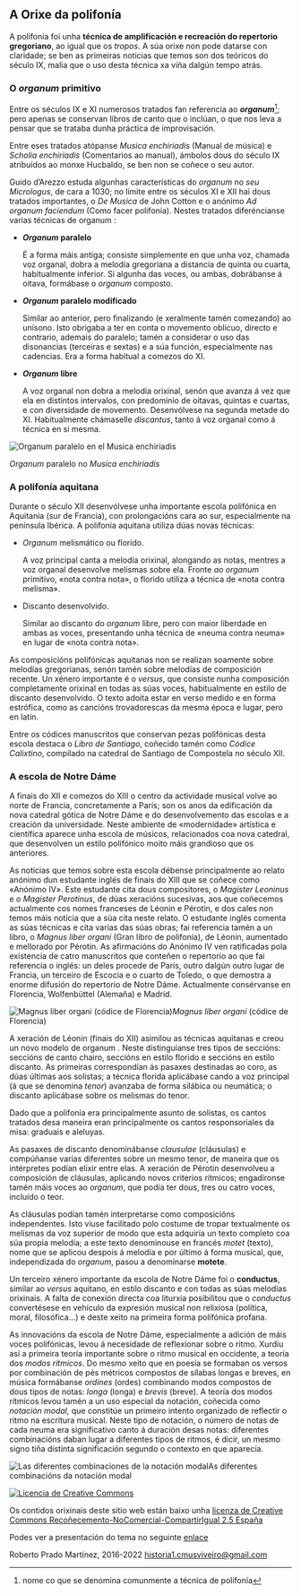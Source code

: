 ## A Orixe da polifonía

<!-- REPASAR 4ºB:-->

<!-- AMPLIAR 4ºA: 7-IV-22-->

A polifonía foi unha **técnica de amplificación e recreación do repertorio gregoriano**, ao igual que os *tropos*. A súa orixe non pode datarse con claridade; se ben as primeiras noticias que temos son dos teóricos do século IX, malia que o uso desta técnica xa viña dalgún tempo atrás. 

### O *organum* primitivo

<!-- VER EXEMPLO-->

Entre os séculos IX e XI numerosos tratados fan referencia ao ***organum***[^def:organum]; pero apenas se conservan libros de canto que o inclúan, o que nos leva a pensar que se trataba dunha práctica de improvisación. 

Entre eses tratados atópanse *Musica enchiriadis* (Manual de música) e *Scholia enchiriadis* (Comentarios ao manual), ámbolos dous do século IX atribuídos ao monxe Hucbaldo, se ben non se coñece o seu autor.

Guido d’Arezzo estuda algunhas características do *organum* no *seu Micrologus*, de cara a 1030; no límite entre os séculos XI e XII hai dous tratados importantes, o *De Musica* de John Cotton e o anónimo *Ad organum faciendum* (Como facer polifonía). Nestes tratados diferéncianse varias técnicas de organum :

- ***Organum* paralelo**

  É a forma máis antiga; consiste simplemente en que unha voz, chamada voz organal, dobra a melodía gregoriana a distancia de quinta ou cuarta, habitualmente inferior. Si algunha das voces, ou ambas, dobrábanse á oitava, formábase o *organum* composto.

- ***Organum* paralelo modificado**

  Similar ao anterior, pero finalizando (e xeralmente tamén comezando) ao unísono. Isto obrigaba a ter en conta o movemento oblicuo, directo e contrario, ademais do paralelo; tamén a considerar o uso das disonancias (terceiras e sextas) e a súa función, especialmente nas cadencias. Era a forma habitual a comezos do XI.

- ***Organum* libre**

  A voz organal non dobra a melodía orixinal, senón que avanza á vez que ela en distintos intervalos, con predominio de oitavas, quintas e cuartas, e con diversidade de movemento. Desenvólvese na segunda metade do XI. Habitualmente chámaselle *discantus*, tanto á voz organal como á técnica en si mesma.

![Organum paralelo en el Musica enchiriadis](https://www.franciscocallejo.es/hm4/polifonia/tupatris.png)

*Organum* paralelo no *Musica enchiriadis*

### A polifonía aquitana

Durante o século XII desenvólvese unha importante escola polifónica en Aquitania (sur de Francia), con prolongacións cara ao sur, especialmente na península Ibérica. A polifonía aquitana utiliza dúas novas técnicas:

- *Organum* melismático ou florido.

  A voz principal canta a melodía orixinal, alongando as notas, mentres a voz organal desenvolve melismas sobre ela. Fronte *ao organum* primitivo, «nota contra nota», o florido utiliza a técnica de «nota contra melisma».

- Discanto desenvolvido.

  Similar ao discanto do *organum* libre, pero con maior liberdade en ambas as voces, presentando unha técnica de «neuma contra neuma» en lugar de «nota contra nota».

As composicións polifónicas aquitanas non se realizan soamente sobre melodías gregorianas, senón tamén sobre melodías de composición recente. Un xénero importante é o *versus*, que consiste nunha composición completamente orixinal en todas as súas voces, habitualmente en estilo de discanto desenvolvido. O texto adoita estar en verso medido e en forma estrófica, como as cancións trovadorescas da mesma época e lugar, pero en latín.

Entre os códices manuscritos que conservan pezas polifónicas desta escola destaca o *Libro de Santiago*, coñecido tamén como *Códice Calixtino*, compilado na catedral de Santiago de Compostela no século XII.

### A escola de Notre Dáme

A finais do XII e comezos do XIII o centro da actividade musical volve ao norte de Francia, concretamente a París; son os anos da edificación da nova catedral gótica de Notre Dáme e do desenvolvemento das escolas e a creación da universidade. Neste ambiente de «modernidade» artística e científica aparece unha escola de músicos, relacionados coa nova catedral, que desenvolven un estilo polifónico moito máis grandioso que os anteriores.

As noticias que temos sobre esta escola débense principalmente ao relato anónimo dun estudante inglés de finais do XIII que se coñece como «Anónimo IV». Este estudante cita dous compositores, o *Magister Leoninus* e *o Magister Perotinus*, de dúas xeracións sucesivas, aos que coñecemos actualmente cos nomes franceses de Léonin e Pérotin, e dos cales non temos máis noticia que a súa cita neste relato. O estudante inglés comenta as súas técnicas e cita varias das súas obras; fai referencia tamén a un libro, o *Magnus liber organi* (Gran libro de polifonía), de Léonin, aumentado e mellorado por Pérotin. As afirmacións do Anónimo IV ven ratificadas pola existencia de catro manuscritos que conteñen o repertorio ao que fai referencia o inglés: un deles procede de París, outro dalgún outro lugar de Francia, un terceiro de Escocia e o cuarto de Toledo, o que demostra a enorme difusión do repertorio de Notre Dáme. Actualmente consérvanse en Florencia, Wolfenbüttel (Alemaña) e Madrid.

![Magnus liber organi (códice de Florencia)](https://www.franciscocallejo.es/hm4/polifonia/magnus.jpg)*Magnus liber organi* (códice de Florencia)

A xeración de Léonin (finais do XII) asimilou as técnicas aquitanas e creou un novo modelo de organum . Neste distinguíanse tres tipos de seccións: seccións de canto chairo, seccións en estilo florido e seccións en estilo discanto. As primeiras correspondían ás pasaxes destinadas ao coro, as dúas últimas aos solistas; a técnica florida aplicábase cando a voz principal (á que se denomina *tenor*) avanzaba de forma silábica ou neumática; o discanto aplicábase sobre os melismas do tenor.

Dado que a polifonía era principalmente asunto de solistas, os cantos tratados desa maneira eran principalmente os cantos responsoriales da misa: graduais e aleluyas.

As pasaxes de discanto denominábanse *clausulae* (cláusulas) e compúñanse varias diferentes sobre un mesmo tenor, de maneira que os intérpretes podían elixir entre elas. A xeración de Pérotin desenvolveu a composición de cláusulas, aplicando novos criterios rítmicos; engadíronse tamén máis voces ao *organum*, que podía ter dous, tres ou catro voces, incluído o teor.

As cláusulas podían tamén interpretarse como composicións independentes. Isto viuse facilitado polo costume de tropar textualmente os melismas da voz superior de modo que esta adquiría un texto completo coa súa propia melodía; a este texto denominouse en francés *motet* (texto), nome que se aplicou despois á melodía e por último á forma musical, que, independizada do *organum*, pasou a denominarse **motete**.

Un terceiro xénero importante da escola de Notre Dáme foi o **conductus**, similar ao *versus* aquitano, en estilo discanto e con todas as súas melodías orixinais. A falta de conexión directa coa liturxia posibilitou que o *conductus* convertésese en vehículo da expresión musical non relixiosa (política, moral, filosófica…) e deste xeito na primeira forma polifónica profana.

As innovacións da escola de Notre Dáme, especialmente a adición de máis voces polifónicas, levou á necesidade de reflexionar sobre o ritmo. Xurdiu así a primeira teoría importante sobre o ritmo musical en occidente, a teoría dos *modos rítmicos*. Do mesmo xeito que en poesía se formaban os versos por combinación de pés métricos compostos de sílabas longas e breves, en música formábanse *ordines* (ordes) combinando modos compostos de dous tipos de notas: *longa* (longa) e *brevis* (breve). A teoría dos modos rítmicos levou tamén a un uso especial da notación, coñecida como *notación modal,* que constitúe un primeiro intento organizado de reflectir o ritmo na escritura musical. Neste tipo de notación, o número de notas de cada neuma era significativo canto á duración desas notas: diferentes combinacións daban lugar a diferentes tipos de ritmos, é dicir, un mesmo signo tiña distinta significación segundo o contexto en que aparecía.

![Las diferentes combinaciones de la notación modal](https://www.franciscocallejo.es/hm4/polifonia/notacionmodal.png)As diferentes combinacións da notación modal

[![Licencia de Creative Commons](https://i.creativecommons.org/l/by-nc-sa/2.5/es/88x31.png)](http://creativecommons.org/licenses/by-nc-sa/2.5/es/)

Os contidos orixinais deste sitio web están baixo unha [licenza de Creative Commons Recoñecemento-NoComercial-CompartirIgual 2.5 España](http://creativecommons.org/licenses/by-nc-sa/2.5/es/)

Podes ver a presentación do tema no seguinte [enlace](https://www.canva.com/design/DAE7U2O1bLQ/dJjeziM0gDUc1SMfRSqlvg/view?utm_content=DAE7U2O1bLQ&utm_campaign=designshare&utm_medium=link&utm_source=publishsharelink)

Roberto Prado Martínez, 2016-2022
[historia1.cmusviveiro@gmail.com](mailto:historia1.cmusviveiro@gmail.com)

[^def:organum]: nome co que se denomina comunmente a técnica de polifonía